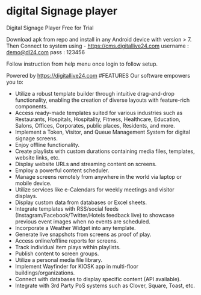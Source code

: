 # digital Signage player
Digital Signage Player Free for Trial

Download apk from repo and install in any Android device with version > 7.
Then Connect to system using - 
https://cms.digitallive24.com
username : demo@dl24.com
pass : 123456


Follow instruction from help menu once login to follow setup.

Powered by https://digitallive24.com
#FEATURES
Our software empowers you to:
* Utilize a robust template builder through intuitive drag-and-drop functionality, enabling the creation of diverse layouts with feature-rich components.
* Access ready-made templates suited for various industries such as Restaurants, Hospitals, Hospitality, Fitness, Healthcare, Education, Salons, Offices, Corporates, public places, Residents, and more.
* Implement a Token, Visitor, and Queue Management System for digital signage screens.
* Enjoy offline functionality.
* Create playlists with custom durations containing media files, templates, website links, etc.
* Display website URLs and streaming content on screens.
* Employ a powerful content scheduler.
* Manage screens remotely from anywhere in the world via laptop or mobile device.
* Utilize services like e-Calendars for weekly meetings and visitor displays.
* Display custom data from databases or Excel sheets.
* Integrate templates with RSS/social feeds (Instagram/Facebook/Twitter/Hotels feedback live) to showcase previous event images when no events are scheduled.
* Incorporate a Weather Widget into any template.
* Generate live snapshots from screens as proof of play.
* Access online/offline reports for screens.
* Track individual item plays within playlists.
* Publish content to screen groups.
* Utilize a personal media file library.
* Implement Wayfinder for KIOSK app in multi-floor buildings/organizations.
* Connect with databases to display specific content (API available).
* Integrate with 3rd Party PoS systems such as Clover, Square, Toast, etc.


